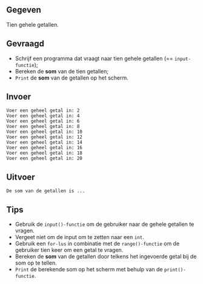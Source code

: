## Gegeven

Tien gehele getallen.

## Gevraagd
* Schrijf een programma dat vraagt naar tien gehele getallen (== `input-functie`);
* Bereken de **som** van de tien getallen;
* `Print` de **som** van de getallen op het scherm.

## Invoer
```
Voer een geheel getal in: 2
Voer een geheel getal in: 4
Voer een geheel getal in: 6
Voer een geheel getal in: 8
Voer een geheel getal in: 10
Voer een geheel getal in: 12
Voer een geheel getal in: 14
Voer een geheel getal in: 16
Voer een geheel getal in: 18
Voer een geheel getal in: 20

```

## Uitvoer
```
De som van de getallen is ...

```

## Tips

* Gebruik de `input()-functie` om de gebruiker naar de gehele getallen te vragen. 
* Vergeet niet om de input om te zetten naar een `int`.
* Gebruik een `for-lus` in combinatie met de `range()-functie` om de gebruiker tien keer om een getal te vragen.
* Bereken de **som** van de getallen door telkens het ingevoerde getal bij de som op te tellen.
* `Print` de berekende som op het scherm met behulp van de `print()-functie`.
